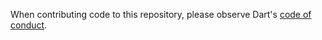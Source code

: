 When contributing code to this repository, please observe
Dart's [code of conduct](https://dart.dev/code-of-conduct).
